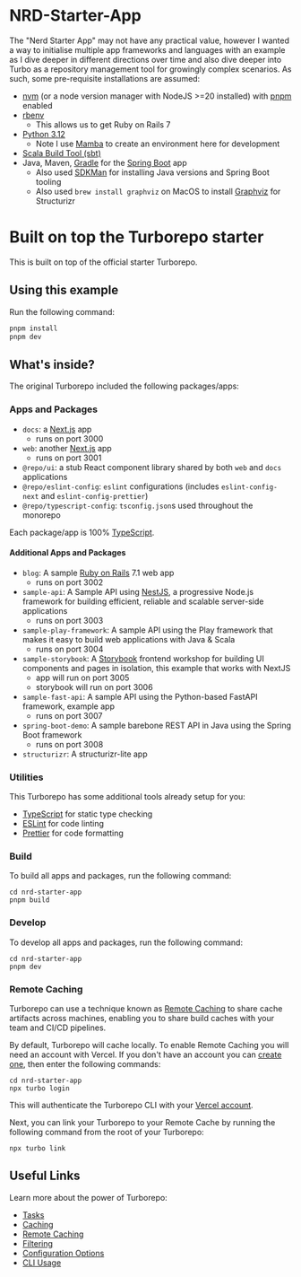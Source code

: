 # NRD-Starter-App
The "Nerd Starter App" may not have any practical value, however I wanted a way to initialise multiple app frameworks and languages with an example as I dive deeper in different directions over time and also dive deeper into Turbo as a repository management tool for growingly complex scenarios. As such, some pre-requisite installations are assumed:
- [nvm](https://github.com/nvm-sh/nvm?tab=readme-ov-file#installing-and-updating) (or a node version manager with NodeJS >=20 installed) with [pnpm](https://pnpm.io/installation) enabled
- [rbenv](https://github.com/rbenv/rbenv)
  - This allows us to get Ruby on Rails 7
- [Python 3.12](https://www.python.org/downloads/)
  - Note I use [Mamba](https://github.com/conda-forge/miniforge/releases/tag/24.3.0-0) to create an environment here for development
- [Scala Build Tool (sbt)](https://www.scala-sbt.org/1.x/docs/offline/Setup.html)
- Java, Maven, [Gradle](https://gradle.org/install/) for the [Spring Boot](https://docs.spring.io/spring-boot/installing.html) app
  - Also used [SDKMan](https://sdkman.io/) for installing Java versions and Spring Boot tooling
  - Also used `brew install graphviz` on MacOS to install [Graphviz](https://graphviz.org/download/) for Structurizr

# Built on top the Turborepo starter

This is built on top of the official starter Turborepo.

## Using this example

Run the following command:

```sh
pnpm install
pnpm dev
```

## What's inside?

The original Turborepo included the following packages/apps:

### Apps and Packages

- `docs`: a [Next.js](https://nextjs.org/) app
  - runs on port 3000
- `web`: another [Next.js](https://nextjs.org/) app
  - runs on port 3001
- `@repo/ui`: a stub React component library shared by both `web` and `docs` applications
- `@repo/eslint-config`: `eslint` configurations (includes `eslint-config-next` and `eslint-config-prettier`)
- `@repo/typescript-config`: `tsconfig.json`s used throughout the monorepo

Each package/app is 100% [TypeScript](https://www.typescriptlang.org/).
#### Additional Apps and Packages
- `blog`: A sample [Ruby on Rails](https://rubyonrails.org/) 7.1 web app
  - runs on port 3002
- `sample-api`: A Sample API using [NestJS](https://nestjs.com/), a progressive Node.js framework for building efficient, reliable and scalable server-side applications
  - runs on port 3003
- `sample-play-framework`: A sample API using the Play framework that makes it easy to build web applications with Java & Scala
  - runs on port 3004
- `sample-storybook`: A [Storybook](https://storybook.js.org/) frontend workshop for building UI components and pages in isolation, this example that works with NextJS
  - app will run on port 3005
  - storybook will run on port 3006
- `sample-fast-api`: A sample API using the Python-based FastAPI framework, example app
  - runs on port 3007
- `spring-boot-demo`: A sample barebone REST API in Java using the Spring Boot framework
  - runs on port 3008
- `structurizr`: A structurizr-lite app

### Utilities

This Turborepo has some additional tools already setup for you:
- [TypeScript](https://www.typescriptlang.org/) for static type checking
- [ESLint](https://eslint.org/) for code linting
- [Prettier](https://prettier.io) for code formatting

### Build

To build all apps and packages, run the following command:

```
cd nrd-starter-app
pnpm build
```

### Develop

To develop all apps and packages, run the following command:

```
cd nrd-starter-app
pnpm dev
```

### Remote Caching

Turborepo can use a technique known as [Remote Caching](https://turbo.build/repo/docs/core-concepts/remote-caching) to share cache artifacts across machines, enabling you to share build caches with your team and CI/CD pipelines.

By default, Turborepo will cache locally. To enable Remote Caching you will need an account with Vercel. If you don't have an account you can [create one](https://vercel.com/signup), then enter the following commands:

```
cd nrd-starter-app
npx turbo login
```

This will authenticate the Turborepo CLI with your [Vercel account](https://vercel.com/docs/concepts/personal-accounts/overview).

Next, you can link your Turborepo to your Remote Cache by running the following command from the root of your Turborepo:

```
npx turbo link
```

## Useful Links

Learn more about the power of Turborepo:

- [Tasks](https://turbo.build/repo/docs/core-concepts/monorepos/running-tasks)
- [Caching](https://turbo.build/repo/docs/core-concepts/caching)
- [Remote Caching](https://turbo.build/repo/docs/core-concepts/remote-caching)
- [Filtering](https://turbo.build/repo/docs/core-concepts/monorepos/filtering)
- [Configuration Options](https://turbo.build/repo/docs/reference/configuration)
- [CLI Usage](https://turbo.build/repo/docs/reference/command-line-reference)
